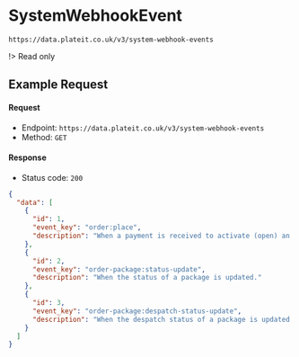 # SystemWebhookEvent

`https://data.plateit.co.uk/v3/system-webhook-events`

!> Read only

## Example Request

<!-- tabs:start -->

#### **Request**

* Endpoint: `https://data.plateit.co.uk/v3/system-webhook-events`
* Method: `GET`

#### **Response**

* Status code: `200`

```json
{
  "data": [
    {
      "id": 1,
      "event_key": "order:place",
      "description": "When a payment is received to activate (open) an external or internal draft order. Required to notify a customer of a successful order placement."
    },
    {
      "id": 2,
      "event_key": "order-package:status-update",
      "description": "When the status of a package is updated."
    },
    {
      "id": 3,
      "event_key": "order-package:despatch-status-update",
      "description": "When the despatch status of a package is updated."
    }
  ]
}
```

<!-- tabs:end -->